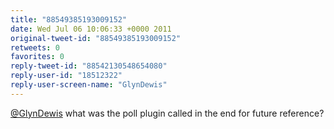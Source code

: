 ```yaml
---
title: "88549385193009152"
date: Wed Jul 06 10:06:33 +0000 2011
original-tweet-id: "88549385193009152"
retweets: 0
favorites: 0
reply-tweet-id: "88542130548654080"
reply-user-id: "18512322"
reply-user-screen-name: "GlynDewis"
---
```

<a href="https://twitter.com/GlynDewis">@GlynDewis</a> what was the poll plugin called in the end for future reference?

